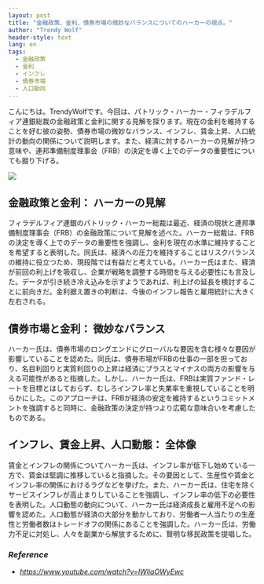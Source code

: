 ```yaml
---
layout: post
title: "金融政策、金利、債券市場の微妙なバランスについてのハーカーの視点。"
author: "Trendy Wolf"
header-style: text
lang: en
tags:
  - 金融政策
  - 金利
  - インフレ
  - 債券市場
  - 人口動向
---
```


こんにちは。TrendyWolfです。今回は、パトリック・ハーカー・フィラデルフィア連銀総裁の金融政策と金利に関する見解を探ります。現在の金利を維持することを好む彼の姿勢、債券市場の微妙なバランス、インフレ、賃金上昇、人口統計の動向の関係について説明します。また、経済に対するハーカーの見解が持つ意味や、連邦準備制度理事会（FRB）の決定を導く上でのデータの重要性についても掘り下げる。

<img
    src="https://i.ytimg.com/vi/IWljaOWyEwc/hqdefault.jpg"
/>






## 金融政策と金利： ハーカーの見解

フィラデルフィア連銀のパトリック・ハーカー総裁は最近、経済の現状と連邦準備制度理事会（FRB）の金融政策について見解を述べた。ハーカー総裁は、FRBの決定を導く上でのデータの重要性を強調し、金利を現在の水準に維持することを希望すると表明した。同氏は、経済への圧力を維持することはリスクバランスの維持に役立つため、現段階では有益だと考えている。ハーカー氏はまた、経済が前回の利上げを吸収し、企業が戦略を調整する時間を与える必要性にも言及した。データが引き続き冷え込みを示すようであれば、利上げの延長を検討することに前向きだ。金利据え置きの判断は、今後のインフレ報告と雇用統計に大きく左右される。









## 債券市場と金利： 微妙なバランス

ハーカー氏は、債券市場のロングエンドにグローバルな要因を含む様々な要因が影響していることを認めた。同氏は、債券市場がFRBの仕事の一部を担っており、名目利回りと実質利回りの上昇は経済にプラスとマイナスの両方の影響を与える可能性があると指摘した。しかし、ハーカー氏は、FRBは実質ファンド・レートを目標とはしておらず、むしろインフレ率と失業率を重視していることを明らかにした。このアプローチは、FRBが経済の安定を維持するというコミットメントを強調すると同時に、金融政策の決定が持つより広範な意味合いを考慮したものである。









## インフレ、賃金上昇、人口動態： 全体像

賃金とインフレの関係についてハーカー氏は、インフレ率が低下し始めている一方で、賃金は堅調に推移していると指摘した。その要因として、生産性や賃金とインフレ率の関係におけるラグなどを挙げた。また、ハーカー氏は、住宅を除くサービスインフレが高止まりしていることを強調し、インフレ率の低下の必要性を表明した。人口動態の動向について、ハーカー氏は経済成長と雇用不足への影響を認めた。人口動態が経済の大部分を動かしており、労働者一人当たりの生産性と労働者数はトレードオフの関係にあることを強調した。ハーカー氏は、労働力不足に対処し、人々を副業から解放するために、賢明な移民政策を提唱した。


### _Reference_
- _https://www.youtube.com/watch?v=IWljaOWyEwc_

